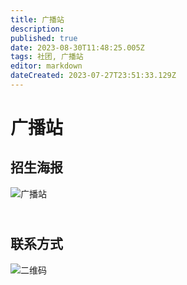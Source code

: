 ```yaml
---
title: 广播站
description: 
published: true
date: 2023-08-30T11:48:25.005Z
tags: 社团, 广播站
editor: markdown
dateCreated: 2023-07-27T23:51:33.129Z
---
```


# 广播站
## 招生海报
![广播站](https://s1.imagehub.cc/images/2023/08/30/466add4ec7cd5cdff7ff124f70fa6814.jpeg)
## <br>联系方式
![二维码](https://s1.imagehub.cc/images/2023/08/30/8392dec02b36073e52f0d676d91656aa.png)